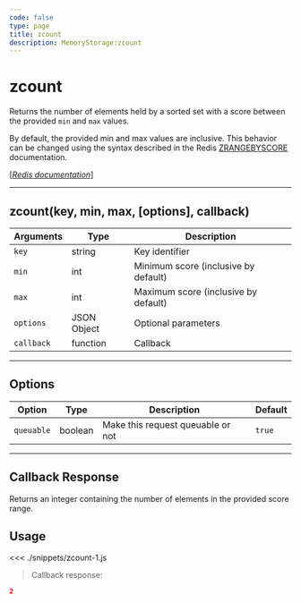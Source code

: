 ```yaml
---
code: false
type: page
title: zcount
description: MemoryStorage:zcount
---
```


# zcount

Returns the number of elements held by a sorted set with a score between the provided `min` and `max` values.

By default, the provided min and max values are inclusive. This behavior can be changed using the syntax described in the Redis [ZRANGEBYSCORE](https://redis.io/commands/zrangebyscore) documentation.

[[_Redis documentation_]](https://redis.io/commands/zcount)

---

## zcount(key, min, max, [options], callback)

| Arguments  | Type        | Description                          |
| ---------- | ----------- | ------------------------------------ |
| `key`      | string      | Key identifier                       |
| `min`      | int         | Minimum score (inclusive by default) |
| `max`      | int         | Maximum score (inclusive by default) |
| `options`  | JSON Object | Optional parameters                  |
| `callback` | function    | Callback                             |

---

## Options

| Option     | Type    | Description                       | Default |
| ---------- | ------- | --------------------------------- | ------- |
| `queuable` | boolean | Make this request queuable or not | `true`  |

---

## Callback Response

Returns an integer containing the number of elements in the provided score range.

## Usage

<<< ./snippets/zcount-1.js

> Callback response:

```json
2
```
